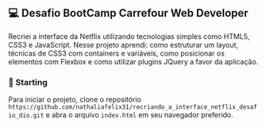 ## 💻 Desafio BootCamp Carrefour Web Developer
Recriei a interface da Netflix utilizando tecnologias simples como HTML5, CSS3 e JavaScript. 
Nesse projeto aprendi: como estruturar um layout, técnicas de CSS3 com containers e variáveis, 
como posicionar os elementos com Flexbox e como utilizar plugins JQuery a favor da aplicação.



### 🚀 Starting
Para iniciar o projeto, clone o repositório `https://github.com/nathaliafelix31/recriando_a_interface_netflix_desafio_dio.git` e abra o arquivo `index.html` em seu navegador preferido.

